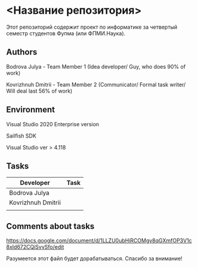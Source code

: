 # <Название репозитория> 
Этот репозиторий содержит проект по информатике за четвертый семестр студентов Фупма (или ФПМИ.Наука).

## Authors

Bodrova Julya - Team Member 1 (Idea developer/ Guy, who does 90% of work)

Kovrizhnuh Dmitrii - Team Member 2 (Communicator/ Formal task writer/ Will deal last 56% of work)

## Environment

Visual Studio 2020 Enterprise version

Sailfish SDK

Visual Studio ver > 4.118

## Tasks

| Developer             | Task                                |
| --------------------- |:-----------------------------------:|
| Bodrova Julya         |                                     |
| Kovrizhnuh Dmitrii    |                                     |
|                       |                                     |

## Comments about tasks 

https://docs.google.com/document/d/1LLZU0ubHiRCOMgy8qGXmfOP3V1c8xId672CQiSvvSfo/edit

Разумеется этот файл будет дорабатываться. Спасибо за внимание!

